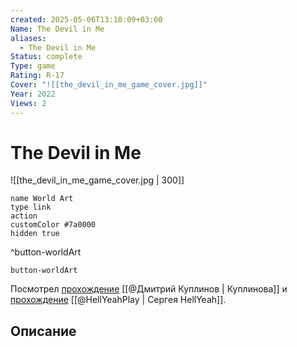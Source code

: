 ```yaml
---
created: 2025-05-06T13:10:09+03:00
Name: The Devil in Me
aliases:
  - The Devil in Me
Status: complete
Type: game
Rating: R-17
Cover: "![[the_devil_in_me_game_cover.jpg]]"
Year: 2022
Views: 2
---
```


# The Devil in Me

![[the_devil_in_me_game_cover.jpg | 300]]


```button
name World Art
type link
action 
customColor #7a0000
hidden true
```
^button-worldArt



`button-worldArt`

Посмотрел [прохождение](https://youtu.be/iLYRfgofQ98?si=3UyICb6BI8mOZEt4) [[@Дмитрий Куплинов | Куплинова]] и [прохождение](https://youtu.be/qwYclDPhiuA?si=s6OzgMjgFB-WUpbX) [[@HellYeahPlay | Сергея HellYeah]].

## Описание


